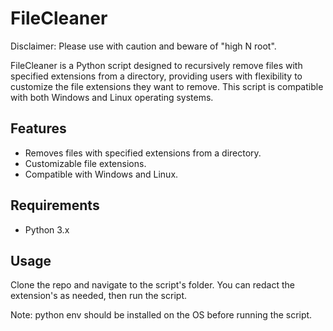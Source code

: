 # FileCleaner

Disclaimer: Please use with caution and beware of "high N root".

FileCleaner is a Python script designed to recursively remove files with specified extensions from a directory, 
providing users with flexibility to customize the file extensions they want to remove. 
This script is compatible with both Windows and Linux operating systems.

## Features

- Removes files with specified extensions from a directory.
- Customizable file extensions.
- Compatible with Windows and Linux.

## Requirements

- Python 3.x

## Usage

Clone the repo and navigate to the script's folder. You can redact the extension's as needed, then run the script.

Note: python env should be installed on the OS before running the script. 
